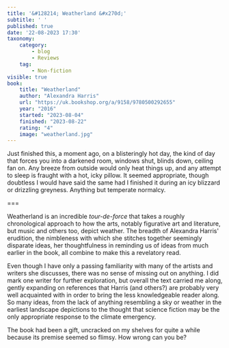 ```yaml
---
title: '&#128214; Weatherland &#x270d;'
subtitle: ' '
published: true
date: '22-08-2023 17:30'
taxonomy:
    category:
        - blog
        - Reviews
    tag:
        - Non-fiction
visible: true
book:
	title: "Weatherland"
	author: "Alexandra Harris"
	url: "https://uk.bookshop.org/a/9158/9780500292655"
	year: "2016"
	started: "2023-08-04"
	finished: "2023-08-22"
	rating: "4"
	image: "weatherland.jpg"
---
```


Just finished this, a moment ago, on a blisteringly hot day, the kind of day that forces you into a darkened room, windows shut, blinds down, ceiling fan on. Any breeze from outside would only heat things up, and any attempt to sleep is fraught with a hot, icky pillow. It seemed appropriate, though doubtless I would have said the same had I finished it during an icy blizzard or drizzling greyness. Anything but temperate normalcy.

===

Weatherland is an incredible _tour-de-force_ that takes a roughly chronological approach to how the arts, notably figurative art and literature, but music and others too, depict weather. The breadth of Alexandra Harris' erudition, the nimbleness with which she stitches together seemingly disparate ideas, her thoughtfulness in reminding us of ideas from much earlier in the book, all combine to make this a revelatory read.

Even though I have only a passing familiarity with many of the artists and writers she discusses, there was no sense of missing out on anything. I did mark one writer for further exploration, but overall the text carried me along, gently expanding on references that Harris (and others?) are probably very well acquainted with in order to bring the less knowledgeable reader along. So many ideas, from the lack of anything resembling a sky or weather in the earliest landscape depictions to the thought that science fiction may be the only appropriate response to the climate emergency.

The book had been a gift, uncracked on my shelves for quite a while because its premise seemed so flimsy. How wrong can you be?
